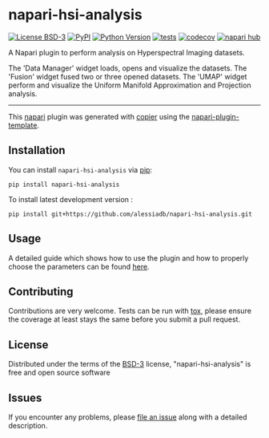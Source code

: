 # napari-hsi-analysis

[![License BSD-3](https://img.shields.io/pypi/l/napari-hsi-analysis.svg?color=green)](https://github.com/alessiadb/napari-hsi-analysis/raw/main/LICENSE)
[![PyPI](https://img.shields.io/pypi/v/napari-hsi-analysis.svg?color=green)](https://pypi.org/project/napari-hsi-analysis)
[![Python Version](https://img.shields.io/pypi/pyversions/napari-hsi-analysis.svg?color=green)](https://python.org)
[![tests](https://github.com/alessiadb/napari-hsi-analysis/workflows/tests/badge.svg)](https://github.com/alessiadb/napari-hsi-analysis/actions)
[![codecov](https://codecov.io/gh/alessiadb/napari-hsi-analysis/branch/main/graph/badge.svg)](https://codecov.io/gh/alessiadb/napari-hsi-analysis)
[![napari hub](https://img.shields.io/endpoint?url=https://api.napari-hub.org/shields/napari-hsi-analysis)](https://napari-hub.org/plugins/napari-hsi-analysis)

A Napari plugin to perform analysis on Hyperspectral Imaging datasets.

The 'Data Manager' widget loads, opens and visualize the datasets.
The 'Fusion' widget fused two or three opened datasets.
The 'UMAP' widget perform and visualize the Uniform Manifold Approximation and Projection analysis.

----------------------------------


This [napari] plugin was generated with [copier] using the [napari-plugin-template].

<!--
Don't miss the full getting started guide to set up your new package:
https://github.com/napari/napari-plugin-template#getting-started

and review the napari docs for plugin developers:
https://napari.org/stable/plugins/index.html
-->


## Installation

You can install `napari-hsi-analysis` via [pip]:

    pip install napari-hsi-analysis



To install latest development version :

    pip install git+https://github.com/alessiadb/napari-hsi-analysis.git

## Usage
A detailed guide which shows how to use the plugin and how to properly choose the parameters can be found [here].


## Contributing

Contributions are very welcome. Tests can be run with [tox], please ensure
the coverage at least stays the same before you submit a pull request.

## License

Distributed under the terms of the [BSD-3] license,
"napari-hsi-analysis" is free and open source software

## Issues

If you encounter any problems, please [file an issue] along with a detailed description.

[napari]: https://github.com/napari/napari
[copier]: https://copier.readthedocs.io/en/stable/
[@napari]: https://github.com/napari
[MIT]: http://opensource.org/licenses/MIT
[BSD-3]: http://opensource.org/licenses/BSD-3-Clause
[GNU GPL v3.0]: http://www.gnu.org/licenses/gpl-3.0.txt
[GNU LGPL v3.0]: http://www.gnu.org/licenses/lgpl-3.0.txt
[Apache Software License 2.0]: http://www.apache.org/licenses/LICENSE-2.0
[Mozilla Public License 2.0]: https://www.mozilla.org/media/MPL/2.0/index.txt
[napari-plugin-template]: https://github.com/napari/napari-plugin-template

[file an issue]: https://github.com/alessiadb/napari-hsi-analysis/issues

[napari]: https://github.com/napari/napari
[tox]: https://tox.readthedocs.io/en/latest/
[pip]: https://pypi.org/project/pip/
[PyPI]: https://pypi.org/

[here]:  https://github.com/alessiadb/napari-hsi-analysis/blob/main/docs/guide.md
